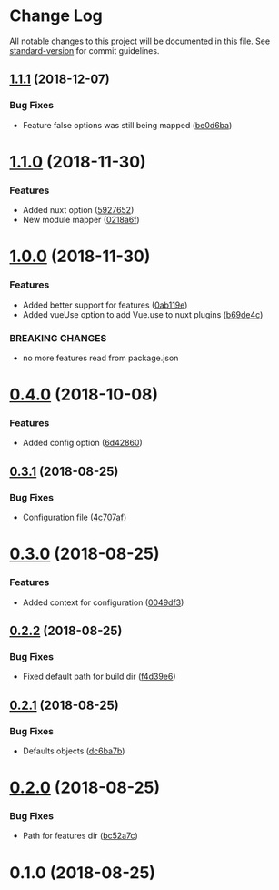 # Change Log

All notable changes to this project will be documented in this file. See [standard-version](https://github.com/conventional-changelog/standard-version) for commit guidelines.

<a name="1.1.1"></a>
## [1.1.1](https://github.com/renanhangai/nuxt-helper-config/compare/v1.1.0...v1.1.1) (2018-12-07)


### Bug Fixes

* Feature false options was still being mapped ([be0d6ba](https://github.com/renanhangai/nuxt-helper-config/commit/be0d6ba))



<a name="1.1.0"></a>
# [1.1.0](https://github.com/renanhangai/nuxt-helper-config/compare/v1.0.0...v1.1.0) (2018-11-30)


### Features

* Added nuxt option ([5927652](https://github.com/renanhangai/nuxt-helper-config/commit/5927652))
* New module mapper ([0218a6f](https://github.com/renanhangai/nuxt-helper-config/commit/0218a6f))



<a name="1.0.0"></a>
# [1.0.0](https://github.com/renanhangai/nuxt-helper-config/compare/v0.4.0...v1.0.0) (2018-11-30)


### Features

* Added better support for features ([0ab119e](https://github.com/renanhangai/nuxt-helper-config/commit/0ab119e))
* Added vueUse option to add Vue.use to nuxt plugins ([b69de4c](https://github.com/renanhangai/nuxt-helper-config/commit/b69de4c))


### BREAKING CHANGES

* no more features read from package.json



<a name="0.4.0"></a>
# [0.4.0](https://github.com/renanhangai/nuxt-helper-config/compare/v0.3.1...v0.4.0) (2018-10-08)


### Features

* Added config option ([6d42860](https://github.com/renanhangai/nuxt-helper-config/commit/6d42860))



<a name="0.3.1"></a>
## [0.3.1](https://github.com/renanhangai/nuxt-helper-config/compare/v0.3.0...v0.3.1) (2018-08-25)


### Bug Fixes

* Configuration file ([4c707af](https://github.com/renanhangai/nuxt-helper-config/commit/4c707af))



<a name="0.3.0"></a>
# [0.3.0](https://github.com/renanhangai/nuxt-helper-config/compare/v0.2.2...v0.3.0) (2018-08-25)


### Features

* Added context for configuration ([0049df3](https://github.com/renanhangai/nuxt-helper-config/commit/0049df3))



<a name="0.2.2"></a>
## [0.2.2](https://github.com/renanhangai/nuxt-helper-config/compare/v0.2.1...v0.2.2) (2018-08-25)


### Bug Fixes

* Fixed default path for build dir ([f4d39e6](https://github.com/renanhangai/nuxt-helper-config/commit/f4d39e6))



<a name="0.2.1"></a>
## [0.2.1](https://github.com/renanhangai/nuxt-helper-config/compare/v0.2.0...v0.2.1) (2018-08-25)


### Bug Fixes

* Defaults objects ([dc6ba7b](https://github.com/renanhangai/nuxt-helper-config/commit/dc6ba7b))



<a name="0.2.0"></a>
# [0.2.0](https://github.com/renanhangai/nuxt-helper-config/compare/v0.1.0...v0.2.0) (2018-08-25)


### Bug Fixes

* Path for features dir ([bc52a7c](https://github.com/renanhangai/nuxt-helper-config/commit/bc52a7c))



<a name="0.1.0"></a>
# 0.1.0 (2018-08-25)
